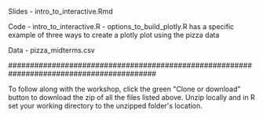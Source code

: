 Slides - intro_to_interactive.Rmd

Code - intro_to_interactive.R
     - options_to_build_plotly.R has a specific example of three ways to create a plotly plot using the pizza data

Data - pizza_midterms.csv

##########################################################################################

To follow along with the workshop, click the green "Clone or download" button to download the zip of all the files listed above. Unzip locally and in R set your working directory to the unzipped folder's location. 
